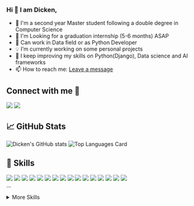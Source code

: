 ### Hi  👋 I am Dicken,
<!--
**D-kn/D-kn** is a ✨ _special_ ✨ repository because its `README.md` (this file) appears on your GitHub profile.

Here are some ideas to get you started: -->
-  💬 I'm a second year Master student following a double degree in Computer Science 
- 🔭 I'm Looking for a graduation internship (5-6 months) ASAP
- 🎯 Can work in Data field or as Python Developer
- :bulb: I’m currently working on some personal projects
- 🌱 I keep improving my skills on Python(Django), Data science and AI frameworks 
- 📫 How to reach me: <a href="mailto:dickenmoungala@gmail.com">Leave a message</a>

<!-- - 👯 I’m looking to collaborate on ... -->
<!-- - 🤔 I’m looking for help with ... -->
<!-- - 💬 Ask me about ... -->
<!-- - 📫 How to reach me: <a href="mailto:dickenmoungala@gmail.com">Dicken NGOLO</a> -->
<!-- - :book: Want to know me more ? : <a href="https://sites.google.com/view/rolvydickenmyblog1234/" target="_blank">My Portfolio</a> -->

<!-- - 😄 Pronouns: ... -->
<!-- - ⚡ Fun fact: ... -->

## Connect with me 📡 <br>

<a href="https://www.linkedin.com/in/d-kn/"><img src="https://img.icons8.com/color/80/000000/linkedin.png"/></a>
<a href="https://www.facebook.com/rolvy.ngolomoungala"><img src="https://img.icons8.com/fluency/80/000000/facebook-new.png"/></a><br>


<!-- [![Top Langs](https://github-readme-stats.vercel.app/api/top-langs/?username=D-kn)](https://github.com/D-kn/github-readme-stats) -->
<!-- [![Top Langs](https://github-readme-stats.vercel.app/api/top-langs/?username=D-kn&show_icons=true&theme=radical) -->

<!-- ------------------- Github stats --------------------------------- -->
## &#x1f4c8; GitHub Stats

<!-- ![Github stats](https://github-readme-stats.vercel.app/api?username=D-kn&theme=highcontrast&show_icons=true&count_private=true) -->
![Dicken's GitHub stats](https://github-readme-stats.vercel.app/api?username=D-kn&theme=white&show_icons=true)
![Top Languages Card](https://github-readme-stats.vercel.app/api/top-langs/?username=D-kn)
<!-- [![Top Langs](https://github-readme-stats.vercel.app/api/top-langs/?username=D-kn&layout=compact)](https://github.com/D-kn/github-readme-stats) -->

<!-- -------------------- Skills --------------------------------------- -->

## 💼 Skills

![](https://img.shields.io/badge/Code-Python-informational?style=flat&logo=Python&logoColor=white&color=blue)
![](https://img.shields.io/badge/Code-R-informational?style=flat&logo=R&logoColor=white&color=blue)
![](https://img.shields.io/badge/Code-JavaScript-informational?style=flat&logo=JavaScript&logoColor=white&color=yellow)
![](https://img.shields.io/badge/Code-Java-informational?style=flat&logo=Java&logoColor=white&color=blue)
![](https://img.shields.io/badge/Code-Django-informational?style=flat&logo=Django&logoColor=white&color=yellow)
![](https://img.shields.io/badge/Code-Flask-informational?style=flat&logo=Flask&logoColor=white&color=yellow)
![](https://img.shields.io/badge/Code-React-informational?style=flat&logo=react&logoColor=white&color=yellow)
![](https://img.shields.io/badge/Code-BootStrap-informational?style=flat&logo=BootStrap&logoColor=white&color=yellow)
![](https://img.shields.io/badge/Code-MongoDB-informational?style=flat&logo=MongoDB&logoColor=white&color=blue)
![](https://img.shields.io/badge/Code-Git-informational?style=flat&logo=Git&logoColor=white&color=yellow)
![](https://img.shields.io/badge/Code-MySQL-informational?style=flat&logo=MySQL&logoColor=white&color=blue)
![](https://img.shields.io/badge/Code-Scikitlearn-informational?style=flat&logo=Scikitlearn&logoColor=white&color=orange)
![](https://img.shields.io/badge/Code-Keras-informational?style=flat&logo=Keras&logoColor=white&color=orange)
![](https://img.shields.io/badge/Code-Pytorch-informational?style=flat&logo=Pytorch&logoColor=white&color=orange)
![](https://img.shields.io/badge/Code-Pandas-informational?style=flat&logo=Pandas&logoColor=white&color=orange)
![](https://img.shields.io/badge/Code-Seaborn-informational?style=flat&logo=Seaborn&logoColor=white&color=orange)
<br>
...

<details>
<summary>More Skills</summary>
![](https://img.shields.io/badge/Code-Plotly-informational?style=flat&logo=Plotly&logoColor=white&color=orange)
![](https://img.shields.io/badge/Code-Numpy-informational?style=flat&logo=Numpy&logoColor=white&color=orange)
![](https://img.shields.io/badge/Code-Matplotlib-informational?style=flat&logo=Matplotlib&logoColor=white&color=orange)
![](https://img.shields.io/badge/Code-ElasticSearch-informational?style=flat&logo=ElasticSearch&logoColor=white&color=blue)
![](https://img.shields.io/badge/Code-Kibana-informational?style=flat&logo=Kibana&logoColor=white&color=blue)
![](https://img.shields.io/badge/Style-CSS-informational?style=flat&logo=css3&logoColor=white&color=yellow)
![](https://img.shields.io/badge/Html5-informational?style=flat&logo=html&logoColor=white&color=yellow)
![](https://img.shields.io/badge/Tools-SonarQube-informational?style=flat&logo=SonarQube&logoColor=white&color=4AB197)

</details>
